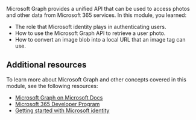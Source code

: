 Microsoft Graph provides a unified API that can be used to access photos and other data from Microsoft 365 services. In this module, you learned: 

- The role that Microsoft identity plays in authenticating users.
- How to use the Microsoft Graph API to retrieve a user photo. 
- How to convert an image blob into a local URL that an image tag can use. 

## Additional resources   

To learn more about Microsoft Graph and other concepts covered in this module, see the following resources:  

- [Microsoft Graph on Microsoft Docs](https://docs.microsoft.com/graph/?WT.mc_id=m365-16105-cxa)
- [Microsoft 365 Developer Program](https://developer.microsoft.com/microsoft-365/dev-program/?WT.mc_id=m365-16105-cxa)
- [Getting started with Microsoft identity](https://docs.microsoft.com/learn/modules/getting-started-identity/?WT.mc_id=m365-16105-cxa)